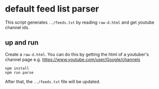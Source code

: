 # default feed list parser

This script generates `../feeds.txt` by reading `raw-d.html` and get youtube channel ids.

## up and run 

Create a `raw-d.html`. You can do this by getting the html of a youtuber's channel page e.g. https://www.youtube.com/user/Google/channels

```
npm install
npm run parse
```

After that, the `../feeds.txt` file will be updated.